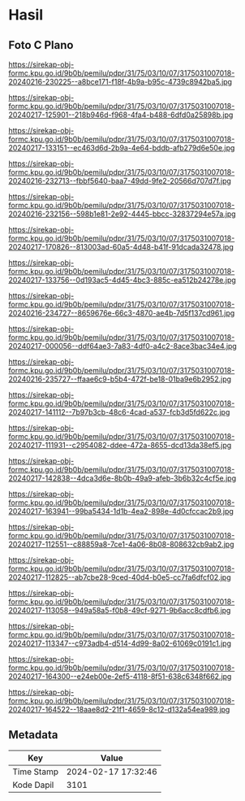 # Hasil

## Foto C Plano

https://sirekap-obj-formc.kpu.go.id/9b0b/pemilu/pdpr/31/75/03/10/07/3175031007018-20240216-230225--a8bce171-f18f-4b9a-b95c-4739c8942ba5.jpg

https://sirekap-obj-formc.kpu.go.id/9b0b/pemilu/pdpr/31/75/03/10/07/3175031007018-20240217-125901--218b946d-f968-4fa4-b488-6dfd0a25898b.jpg

https://sirekap-obj-formc.kpu.go.id/9b0b/pemilu/pdpr/31/75/03/10/07/3175031007018-20240217-133151--ec463d6d-2b9a-4e64-bddb-afb279d6e50e.jpg

https://sirekap-obj-formc.kpu.go.id/9b0b/pemilu/pdpr/31/75/03/10/07/3175031007018-20240216-232713--fbbf5640-baa7-49dd-9fe2-20566d707d7f.jpg

https://sirekap-obj-formc.kpu.go.id/9b0b/pemilu/pdpr/31/75/03/10/07/3175031007018-20240216-232156--598b1e81-2e92-4445-bbcc-32837294e57a.jpg

https://sirekap-obj-formc.kpu.go.id/9b0b/pemilu/pdpr/31/75/03/10/07/3175031007018-20240217-170826--813003ad-60a5-4d48-b41f-91dcada32478.jpg

https://sirekap-obj-formc.kpu.go.id/9b0b/pemilu/pdpr/31/75/03/10/07/3175031007018-20240217-133756--0d193ac5-4d45-4bc3-885c-ea512b24278e.jpg

https://sirekap-obj-formc.kpu.go.id/9b0b/pemilu/pdpr/31/75/03/10/07/3175031007018-20240216-234727--8659676e-66c3-4870-ae4b-7d5f137cd961.jpg

https://sirekap-obj-formc.kpu.go.id/9b0b/pemilu/pdpr/31/75/03/10/07/3175031007018-20240217-000056--ddf64ae3-7a83-4df0-a4c2-8ace3bac34e4.jpg

https://sirekap-obj-formc.kpu.go.id/9b0b/pemilu/pdpr/31/75/03/10/07/3175031007018-20240216-235727--ffaae6c9-b5b4-472f-be18-01ba9e6b2952.jpg

https://sirekap-obj-formc.kpu.go.id/9b0b/pemilu/pdpr/31/75/03/10/07/3175031007018-20240217-141112--7b97b3cb-48c6-4cad-a537-fcb3d5fd622c.jpg

https://sirekap-obj-formc.kpu.go.id/9b0b/pemilu/pdpr/31/75/03/10/07/3175031007018-20240217-111931--c2954082-ddee-472a-8655-dcd13da38ef5.jpg

https://sirekap-obj-formc.kpu.go.id/9b0b/pemilu/pdpr/31/75/03/10/07/3175031007018-20240217-142838--4dca3d6e-8b0b-49a9-afeb-3b6b32c4cf5e.jpg

https://sirekap-obj-formc.kpu.go.id/9b0b/pemilu/pdpr/31/75/03/10/07/3175031007018-20240217-163941--99ba5434-1d1b-4ea2-898e-4d0cfccac2b9.jpg

https://sirekap-obj-formc.kpu.go.id/9b0b/pemilu/pdpr/31/75/03/10/07/3175031007018-20240217-112551--c88859a8-7ce1-4a06-8b08-808632cb9ab2.jpg

https://sirekap-obj-formc.kpu.go.id/9b0b/pemilu/pdpr/31/75/03/10/07/3175031007018-20240217-112825--ab7cbe28-9ced-40d4-b0e5-cc7fa6dfcf02.jpg

https://sirekap-obj-formc.kpu.go.id/9b0b/pemilu/pdpr/31/75/03/10/07/3175031007018-20240217-113058--949a58a5-f0b8-49cf-9271-9b6acc8cdfb6.jpg

https://sirekap-obj-formc.kpu.go.id/9b0b/pemilu/pdpr/31/75/03/10/07/3175031007018-20240217-113347--c973adb4-d514-4d99-8a02-61069c0191c1.jpg

https://sirekap-obj-formc.kpu.go.id/9b0b/pemilu/pdpr/31/75/03/10/07/3175031007018-20240217-164300--e24eb00e-2ef5-4118-8f51-638c6348f662.jpg

https://sirekap-obj-formc.kpu.go.id/9b0b/pemilu/pdpr/31/75/03/10/07/3175031007018-20240217-164522--18aae8d2-21f1-4659-8c12-d132a54ea989.jpg


## Metadata

| Key        | Value               |
| ---------- | ------------------- |
| Time Stamp | 2024-02-17 17:32:46 |
| Kode Dapil | 3101                |



